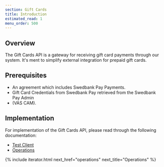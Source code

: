 ```yaml
---
section: Gift Cards
title: Introduction
estimated_read: 1
menu_order: 500
---
```


## Overview

The Gift Cards API is a gateway for receiving gift card payments through our
system. It's ment to simplify external integration for prepaid gift cards.

## Prerequisites

*   An agreement which includes Swedbank Pay Payments.
*   Gift Card Credentials from Swedbank Pay retrieved from the Swedbank Pay
    Admin
*   (VAS CAM).

## Implementation

For implementation of the Gift Cards API, please read through the following
documentation:

*   [Test Client][test-client]
*   [Operations][operations]

{% include iterator.html next_href="operations"
                         next_title="Operations" %}

[operations]: /gift-cards/operations
[test-client]: /gift-cards/payment-client
